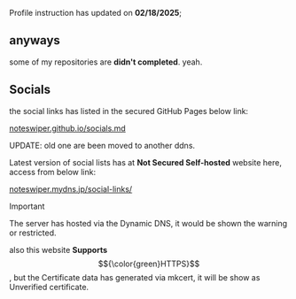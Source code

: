 Profile instruction has updated on **02/18/2025**;

## anyways

some of my repositories are **didn't completed**. yeah.

## Socials

the social links has listed in the secured GitHub Pages below link:

[noteswiper.github.io/socials.md](https://noteswiper.github.io/socials)

UPDATE: old one are been moved to another ddns.

Latest version of social lists has at **Not Secured Self-hosted** website here, access from below link:

[noteswiper.mydns.jp/social-links/](https://noteswiper.mydns.jp/social-links/) 
> [!IMPORTANT]
> The server has hosted via the Dynamic DNS, it would be shown the warning or restricted.
>
> also this website **Supports** $${\color{green}HTTPS}$$, but the Certificate data has generated via mkcert, it will be show as Unverified certificate.
